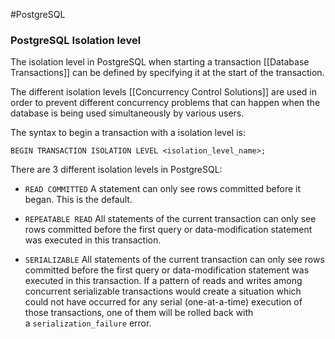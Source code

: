 #PostgreSQL 


### PostgreSQL Isolation level

The isolation level in PostgreSQL when starting a transaction [[Database Transactions]]  can be defined by specifying it at the start of the transaction. 

The different isolation levels [[Concurrency Control Solutions]] are used in order to prevent different concurrency problems that can happen when the database is being used simultaneously by various users. 

The syntax to begin a transaction with a isolation level is: 

```PostgreSQL
BEGIN TRANSACTION ISOLATION LEVEL <isolation_level_name>;
```

There are 3 different isolation levels in PostgreSQL: 

* `READ COMMITTED`
	A statement can only see rows committed before it began. This is the default.

* `REPEATABLE READ`
	All statements of the current transaction can only see rows committed before the first query or data-modification statement was executed in this transaction.

* `SERIALIZABLE`
	All statements of the current transaction can only see rows committed before the first query or data-modification statement was executed in this transaction. If a pattern of reads and writes among concurrent serializable transactions would create a situation which could not have occurred for any serial (one-at-a-time) execution of those transactions, one of them will be rolled back with a `serialization_failure` error.




